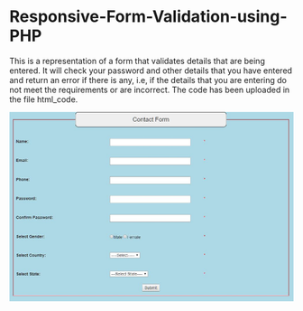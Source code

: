 # Responsive-Form-Validation-using-PHP
This is a representation of a form that validates details that are being entered. It will check your password and other details that you have entered and return an error if there is any, i.e, if the details that you are entering do not meet the requirements or are incorrect.
The code has been uploaded in the file html_code.


![](form.JPG)
